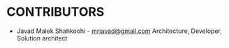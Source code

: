 CONTRIBUTORS
=======================
* Javad Malek Shahkoohi - <mrjavad@gmail.com> Architecture, Developer, Solution architect
